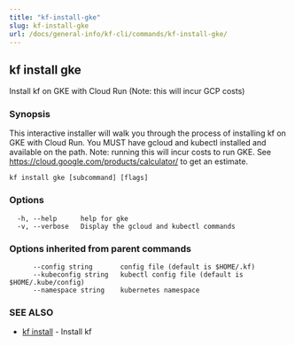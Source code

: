 ```yaml
---
title: "kf-install-gke"
slug: kf-install-gke
url: /docs/general-info/kf-cli/commands/kf-install-gke/
---
```

## kf install gke

Install kf on GKE with Cloud Run (Note: this will incur GCP costs)

### Synopsis


This interactive installer will walk you through the process of installing kf
on GKE with Cloud Run. You MUST have gcloud and kubectl installed and
available on the path. Note: running this will incur costs to run GKE. See
https://cloud.google.com/products/calculator/ to get an estimate.

```
kf install gke [subcommand] [flags]
```

### Options

```
  -h, --help      help for gke
  -v, --verbose   Display the gcloud and kubectl commands
```

### Options inherited from parent commands

```
      --config string       config file (default is $HOME/.kf)
      --kubeconfig string   kubectl config file (default is $HOME/.kube/config)
      --namespace string    kubernetes namespace
```

### SEE ALSO

* [kf install](/docs/general-info/kf-cli/commands/kf-install/)	 - Install kf

